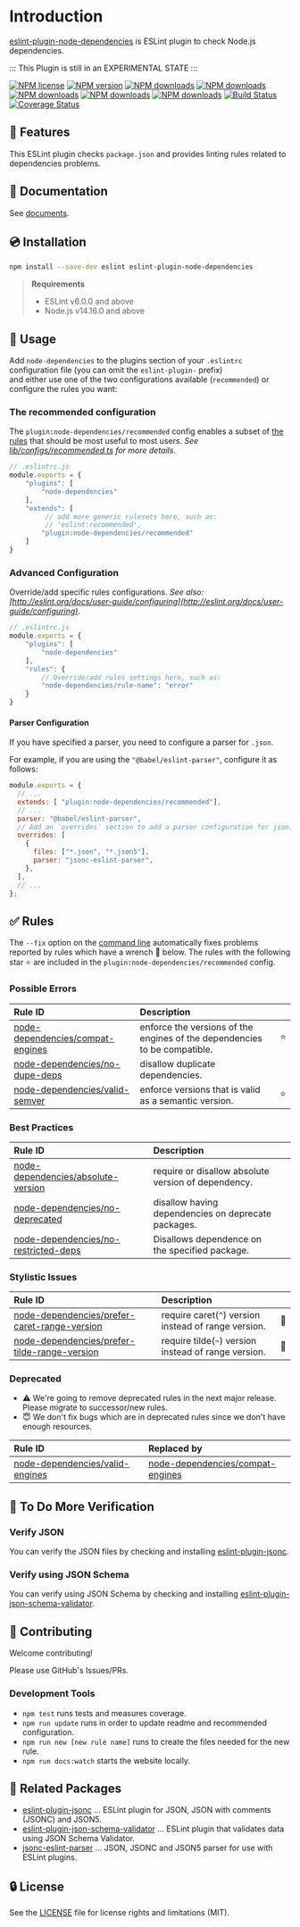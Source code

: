 # Introduction

[eslint-plugin-node-dependencies](https://www.npmjs.com/package/eslint-plugin-node-dependencies) is ESLint plugin to check Node.js dependencies.

::: This Plugin is still in an EXPERIMENTAL STATE :::

[![NPM license](https://img.shields.io/npm/l/eslint-plugin-node-dependencies.svg)](https://www.npmjs.com/package/eslint-plugin-node-dependencies)
[![NPM version](https://img.shields.io/npm/v/eslint-plugin-node-dependencies.svg)](https://www.npmjs.com/package/eslint-plugin-node-dependencies)
[![NPM downloads](https://img.shields.io/badge/dynamic/json.svg?label=downloads&colorB=green&suffix=/day&query=$.downloads&uri=https://api.npmjs.org//downloads/point/last-day/eslint-plugin-node-dependencies&maxAge=3600)](http://www.npmtrends.com/eslint-plugin-node-dependencies)
[![NPM downloads](https://img.shields.io/npm/dw/eslint-plugin-node-dependencies.svg)](http://www.npmtrends.com/eslint-plugin-node-dependencies)
[![NPM downloads](https://img.shields.io/npm/dm/eslint-plugin-node-dependencies.svg)](http://www.npmtrends.com/eslint-plugin-node-dependencies)
[![NPM downloads](https://img.shields.io/npm/dy/eslint-plugin-node-dependencies.svg)](http://www.npmtrends.com/eslint-plugin-node-dependencies)
[![NPM downloads](https://img.shields.io/npm/dt/eslint-plugin-node-dependencies.svg)](http://www.npmtrends.com/eslint-plugin-node-dependencies)
[![Build Status](https://github.com/ota-meshi/eslint-plugin-node-dependencies/workflows/CI/badge.svg?branch=main)](https://github.com/ota-meshi/eslint-plugin-node-dependencies/actions?query=workflow%3ACI)
[![Coverage Status](https://coveralls.io/repos/github/ota-meshi/eslint-plugin-node-dependencies/badge.svg?branch=main)](https://coveralls.io/github/ota-meshi/eslint-plugin-node-dependencies?branch=main)

## :name_badge: Features

This ESLint plugin checks `package.json` and provides linting rules related to dependencies problems.

<!--DOCS_IGNORE_START-->

## :book: Documentation

See [documents](https://ota-meshi.github.io/eslint-plugin-node-dependencies/).

## :cd: Installation

```bash
npm install --save-dev eslint eslint-plugin-node-dependencies
```

> **Requirements**
>
> - ESLint v6.0.0 and above
> - Node.js v14.16.0 and above

<!--DOCS_IGNORE_END-->

## :book: Usage

<!--USAGE_SECTION_START-->

Add `node-dependencies` to the plugins section of your `.eslintrc` configuration file (you can omit the `eslint-plugin-` prefix)  
and either use one of the two configurations available (`recommended`) or configure the rules you want:

### The recommended configuration

The `plugin:node-dependencies/recommended` config enables a subset of [the rules](#white_check_mark-rules) that should be most useful to most users.
*See [lib/configs/recommended.ts](https://github.com/ota-meshi/eslint-plugin-node-dependencies/blob/main/lib/configs/recommended.ts) for more details.*

```js
// .eslintrc.js
module.exports = {
    "plugins": [
        "node-dependencies"
    ],
    "extends": [
         // add more generic rulesets here, such as:
         // 'eslint:recommended',
        "plugin:node-dependencies/recommended"
    ]
}
```

### Advanced Configuration

Override/add specific rules configurations. *See also: [http://eslint.org/docs/user-guide/configuring](http://eslint.org/docs/user-guide/configuring)*.

```js
// .eslintrc.js
module.exports = {
    "plugins": [
        "node-dependencies"
    ],
    "rules": {
        // Override/add rules settings here, such as:
        "node-dependencies/rule-name": "error"
    }
}
```

#### Parser Configuration

If you have specified a parser, you need to configure a parser for `.json`.

For example, if you are using the `"@babel/eslint-parser"`, configure it as follows:

```js
module.exports = {
  // ...
  extends: [ "plugin:node-dependencies/recommended"],
  // ...
  parser: "@babel/eslint-parser",
  // Add an `overrides` section to add a parser configuration for json.
  overrides: [
    {
      files: ["*.json", "*.json5"],
      parser: "jsonc-eslint-parser",
    },
  ],
  // ...
};
```

<!--USAGE_SECTION_END-->

## :white_check_mark: Rules

<!--RULES_SECTION_START-->

The `--fix` option on the [command line](https://eslint.org/docs/user-guide/command-line-interface#fixing-problems) automatically fixes problems reported by rules which have a wrench :wrench: below.
The rules with the following star :star: are included in the `plugin:node-dependencies/recommended` config.

<!--RULES_TABLE_START-->

### Possible Errors

| Rule ID | Description |    |
|:--------|:------------|:---|
| [node-dependencies/compat-engines](https://ota-meshi.github.io/eslint-plugin-node-dependencies/rules/compat-engines.html) | enforce the versions of the engines of the dependencies to be compatible. | :star: |
| [node-dependencies/no-dupe-deps](https://ota-meshi.github.io/eslint-plugin-node-dependencies/rules/no-dupe-deps.html) | disallow duplicate dependencies. |  |
| [node-dependencies/valid-semver](https://ota-meshi.github.io/eslint-plugin-node-dependencies/rules/valid-semver.html) | enforce versions that is valid as a semantic version. | :star: |

### Best Practices

| Rule ID | Description |    |
|:--------|:------------|:---|
| [node-dependencies/absolute-version](https://ota-meshi.github.io/eslint-plugin-node-dependencies/rules/absolute-version.html) | require or disallow absolute version of dependency. |  |
| [node-dependencies/no-deprecated](https://ota-meshi.github.io/eslint-plugin-node-dependencies/rules/no-deprecated.html) | disallow having dependencies on deprecate packages. |  |
| [node-dependencies/no-restricted-deps](https://ota-meshi.github.io/eslint-plugin-node-dependencies/rules/no-restricted-deps.html) | Disallows dependence on the specified package. |  |

### Stylistic Issues

| Rule ID | Description |    |
|:--------|:------------|:---|
| [node-dependencies/prefer-caret-range-version](https://ota-meshi.github.io/eslint-plugin-node-dependencies/rules/prefer-caret-range-version.html) | require caret(`^`) version instead of range version. | :wrench: |
| [node-dependencies/prefer-tilde-range-version](https://ota-meshi.github.io/eslint-plugin-node-dependencies/rules/prefer-tilde-range-version.html) | require tilde(`~`) version instead of range version. | :wrench: |

### Deprecated

- :warning: We're going to remove deprecated rules in the next major release. Please migrate to successor/new rules.
- :innocent: We don't fix bugs which are in deprecated rules since we don't have enough resources.

| Rule ID | Replaced by |
|:--------|:------------|
| [node-dependencies/valid-engines](https://ota-meshi.github.io/eslint-plugin-node-dependencies/rules/valid-engines.html) | [node-dependencies/compat-engines](https://ota-meshi.github.io/eslint-plugin-node-dependencies/rules/compat-engines.html.md) |

<!--RULES_TABLE_END-->
<!--RULES_SECTION_END-->

## :rocket: To Do More Verification

### Verify JSON

You can verify the JSON files by checking and installing [eslint-plugin-jsonc].

### Verify using JSON Schema

You can verify using JSON Schema by checking and installing [eslint-plugin-json-schema-validator].

<!-- ## :gear: Settings

See [Settings](https://ota-meshi.github.io/eslint-plugin-node-dependencies/settings/). -->

<!--DOCS_IGNORE_START-->

<!-- ## :traffic_light: Semantic Versioning Policy

**eslint-plugin-jsonc** follows [Semantic Versioning](http://semver.org/) and [ESLint's Semantic Versioning Policy](https://github.com/eslint/eslint#semantic-versioning-policy). -->

## :beers: Contributing

Welcome contributing!

Please use GitHub's Issues/PRs.

### Development Tools

- `npm test` runs tests and measures coverage.
- `npm run update` runs in order to update readme and recommended configuration.
- `npm run new [new rule name]` runs to create the files needed for the new rule.
- `npm run docs:watch` starts the website locally.

<!--DOCS_IGNORE_END-->

## :couple: Related Packages

- [eslint-plugin-jsonc](https://github.com/ota-meshi/eslint-plugin-jsonc) ... ESLint plugin for JSON, JSON with comments (JSONC) and JSON5.
- [eslint-plugin-json-schema-validator](https://github.com/ota-meshi/eslint-plugin-json-schema-validator) ... ESLint plugin that validates data using JSON Schema Validator.
- [jsonc-eslint-parser](https://github.com/ota-meshi/jsonc-eslint-parser) ... JSON, JSONC and JSON5 parser for use with ESLint plugins.

## :lock: License

See the [LICENSE](LICENSE) file for license rights and limitations (MIT).

[eslint-plugin-jsonc]: https://github.com/ota-meshi/eslint-plugin-jsonc
[eslint-plugin-json-schema-validator]: https://github.com/ota-meshi/eslint-plugin-json-schema-validator
